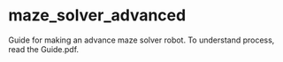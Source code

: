 # maze_solver_advanced
Guide for making an advance maze solver robot.
To understand process, read the Guide.pdf.
